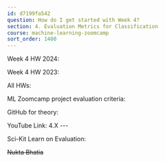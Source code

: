 ```yaml
---
id: d7199fa542
question: How do I get started with Week 4?
section: 4. Evaluation Metrics for Classification
course: machine-learning-zoomcamp
sort_order: 1400
---
```


Week 4 HW 2024:

Week 4 HW 2023:

All HWs:

ML Zoomcamp project evaluation criteria:

GitHub for theory:

YouTube Link: 4.X ---

Sci-Kit Learn on Evaluation:

~~Nukta Bhatia~~

